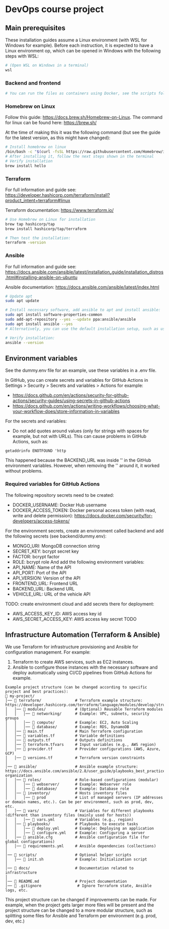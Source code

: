 # DevOps course project

## Main prerequisites
These installation guides assume a Linux environment (with WSL for Windows for example). Before each instruction, it is expected to have a Linux environment op, which can be opened in Windows with the following steps with WSL:
```sh
# (Open WSL on Windows in a terminal)
wsl 
```

### Backend and frontend
```sh
# You can run the files as containers using Docker, see the scripts folder and the docs/Docker.md file.
```



### Homebrew on Linux
Follow this guide: https://docs.brew.sh/Homebrew-on-Linux. The command for linux can be found here: https://brew.sh/

At the time of making this it was the following command (but see the guide for the latest version, as this might have changed):
```sh
# Install homebrew on linux
/bin/bash -c "$(curl -fsSL https://raw.githubusercontent.com/Homebrew/install/HEAD/install.sh)"
# After installing it, follow the next steps shown in the terminal
# Verify installation 
brew install hello
```

### Terraform
For full information and guide see: https://developer.hashicorp.com/terraform/install?product_intent=terraform#linux 

Terraform documentation: https://www.terraform.io/

```sh
# Use Homebrew on Linux for installation
brew tap hashicorp/tap
brew install hashicorp/tap/terraform

# Then test the installation:
terraform -version
``` 

### Ansible
For full information and guide see: https://docs.ansible.com/ansible/latest/installation_guide/installation_distros.html#installing-ansible-on-ubuntu 

Ansible documentation: https://docs.ansible.com/ansible/latest/index.html

```sh
# Update apt
sudo apt update

# Install necessary software, add ansible to apt and install ansible:
sudo apt install software-properties-common
sudo add-apt-repository --yes --update ppa:ansible/ansible
sudo apt install ansible --yes
# Alternatively, you can use the default installation setup, such as using pip or pipx: https://docs.ansible.com/ansible/latest/installation_guide/intro_installation.html

# Verify installation:
ansible --version
```

## Environment variables
See the dummy.env file for an example, use these variables in a .env file.

In GitHub, you can create secrets and variables for GitHub Actions in Settings > Security > Secrets and variables > Actions for example:
- https://docs.github.com/en/actions/security-for-github-actions/security-guides/using-secrets-in-github-actions
- https://docs.github.com/en/actions/writing-workflows/choosing-what-your-workflow-does/store-information-in-variables 

For the secrets and variables:
- Do not add quotes around values (only for strings with spaces for example, but not with URLs). This can cause problems in GitHub Actions, such as:
```
getaddrinfo ENOTFOUND 'http
```
This happened because the BACKEND_URL was inside '' in the GitHub environment variables. However, when removing the '' around it, it worked without problems.

### Required variables for GitHub Actions
The following repository secrets need to be created:
- DOCKER_USERNAME: Docker Hub username
- DOCKER_ACCESS_TOKEN: Docker personal access token (with read, write and delete permission): https://docs.docker.com/security/for-developers/access-tokens/

For the environment secrets, create an environment called backend and add the following secrets (see backend/dummy.env):
- MONGO_URI: MongoDB connection string
- SECRET_KEY: bcrypt secret key
- FACTOR: bcrypt factor
- ROLE: bcrypt role
And add the following environment variables:
- API_NAME: Name of the API
- API_PORT: Port of the API
- API_VERSION: Version of the API
- FRONTEND_URL: Frontend URL
- BACKEND_URL: Backend URL
- VEHICLE_URL: URL of the vehicle API

TODO: create environment cloud and add secrets there for deployment:
- AWS_ACCESS_KEY_ID: AWS access key id
- AWS_SECRET_ACCESS_KEY: AWS access key secret
TODO


## Infrastructure Automation (Terraform & Ansible)
We use Terraform for infrastructure provisioning and Ansible for configuration management. For example:
1. Terraform to create AWS services, such as EC2 instances.
2. Ansible to configure those instances with the necessary software and deploy automatically using CI/CD pipelines from GitHub Actions for example.
```
Example project structure (can be changed according to specific project and best practices):
📂 my-project/
│── 📂 terraform/               # Terraform example structure: https://developer.hashicorp.com/terraform/language/modules/develop/structure
│   │── 📂 modules/             # (Optional) Reusable Terraform modules
│   │   │── 📂 networking/      # Example: VPC, subnets, security groups
│   │   │── 📂 compute/         # Example: EC2, Auto Scaling
│   │   │── 📂 database/        # Example: RDS, DynamoDB
│   │── 📄 main.tf              # Main Terraform configuration
│   │── 📄 variables.tf         # Variable definitions
│   │── 📄 outputs.tf           # Outputs definitions
│   │── 📄 terraform.tfvars     # Input variables (e.g., AWS region)
│   │── 📄 provider.tf          # Provider configurations (AWS, Azure, GCP)
│   │── 📄 versions.tf          # Terraform version constraints
│
│── 📂 ansible/                 # Ansible example structure: https://docs.ansible.com/ansible/2.8/user_guide/playbooks_best_practices.html#content-organization
│   │── 📂 roles/               # Role-based configurations (modular)
│   │   │── 📂 webserver/       # Example: Webserver role
│   │   │── 📂 database/        # Example: Database role
│   │── 📂 inventory/           # Hosts inventory files
│   │   │── 📄 prod             # List of managed servers (IP addresses or domain names, etc.). Can be per environment, such as prod, dev, etc.
│   │── 📂 vars/                # Variables for different playbooks (different than inventory files (mainly used for hosts))
│   │   │── 📄 vars.yml         # Variables (e.g., region)
│   │── 📂 playbooks/           # Playbooks to execute tasks
│   │   │── 📄 deploy.yml       # Example: Deploying an application
│   │   │── 📄 configure.yml    # Example: Configuring a server
│   │── 📄 ansible.cfg          # Ansible configuration file (for global configurations)
│   │── 📄 requirements.yml     # Ansible dependencies (collections)
│
│── 📂 scripts/                 # Optional helper scripts
│   │── 📄 init.sh              # Example: Initialization script
│
│── 📂 docs/                    # Documentation related to infrastructure
│
│── 📄 README.md                # Project documentation
│── 📄 .gitignore                # Ignore Terraform state, Ansible logs, etc.
```
This project structure can be changed if improvements can be made. For example, when the project gets larger more files will be present and the project structure can be changed to a more modular structure, such as splitting some files for Ansible and Terraform per environment (e.g. prod, dev, etc.)